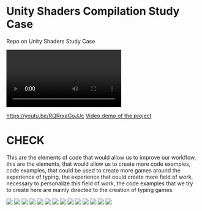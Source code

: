 # Unity Shaders Compilation Study Case
Repo on Unity Shaders Study Case

![](InGameShaders.mp4)

<https://youtu.be/RQRrxaGoJJc>
[Video demo of the project](https://youtu.be/RQRrxaGoJJc)
# CHECK

This are the elements of code that would allow us to improve our workflow, this are the elements, that would allow us to 
create more code examples, code examples, that could be used to create more games around the experience of typing, the experience that could create more field of work, necessary to personalize this field of work, the code examples that we try to create here are mainly directed to the creation of typing games.
 

![](ScreenShootInGame/Game1.jpg)
![](ScreenShootInGame/Game2.jpg)
![](ScreenShootInGame/Game3.jpg)
![](ScreenShootInGame/Game4.jpg)
![](ScreenShootInGame/Game5.jpg)
![](ScreenShootInGame/Game6.jpg)
![](ScreenShootInGame/Game7.jpg)
![](ScreenShootInGame/Game8.jpg)
![](ScreenShootInGame/Game9.jpg)
![](ScreenShootInGame/Game10.jpg)
![](ScreenShootInGame/Game11.jpg)
![](ScreenShootInGame/Game12.jpg)
![](ScreenShootInGame/Game13.jpg)
![](ScreenShootInGame/Game14.jpg)
 
 